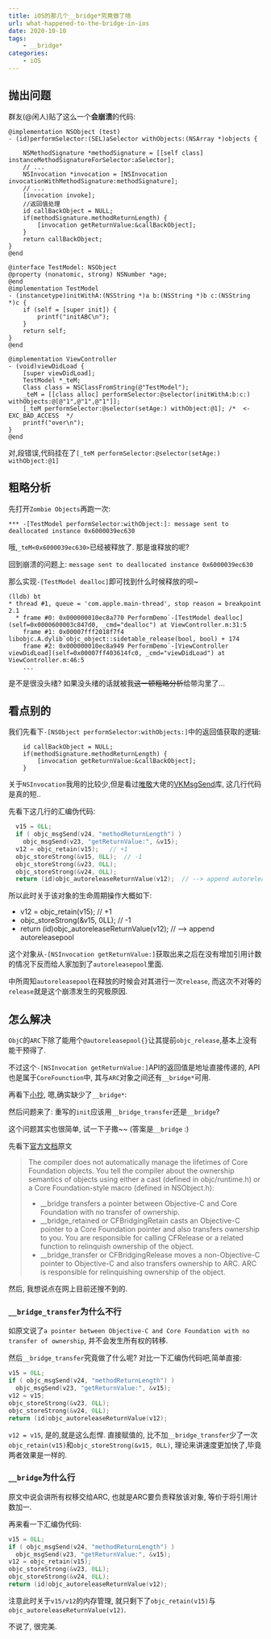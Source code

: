 ```yaml
---
title: iOS的那几个__bridge*究竟做了啥
url: what-happened-to-the-bridge-in-ios
date: 2020-10-10
tags:
    - __bridge*
categories:
    - iOS
---
```


## 抛出问题

群友(@闲人)贴了这么一个**会崩溃**的代码:

```ObjC
@implementation NSObject (test)
- (id)performSelector:(SEL)aSelector withObjects:(NSArray *)objects {

    NSMethodSignature *methodSignature = [[self class] instanceMethodSignatureForSelector:aSelector];
    // ...
    NSInvocation *invocation = [NSInvocation invocationWithMethodSignature:methodSignature];
    // ...
    [invocation invoke];
    //返回值处理
    id callBackObject = NULL;
    if(methodSignature.methodReturnLength) {
        [invocation getReturnValue:&callBackObject];
    }
    return callBackObject;
}
@end

@interface TestModel: NSObject
@property (nonatomic, strong) NSNumber *age;
@end
@implementation TestModel
- (instancetype)initWithA:(NSString *)a b:(NSString *)b c:(NSString *)c {
    if (self = [super init]) {
        printf("initABC\n");
    }
    return self;
}
@end

@implementation ViewController
- (void)viewDidLoad {
    [super viewDidLoad];
    TestModel *_teM;
    Class class = NSClassFromString(@"TestModel");
    _teM = [[class alloc] performSelector:@selector(initWithA:b:c:) withObjects:@[@"1",@"1",@"1"]];
    [_teM performSelector:@selector(setAge:) withObject:@1]; /*  <- EXC_BAD_ACCESS  */
    printf("over\n");
}
@end
```

对,段错误,代码挂在了`[_teM performSelector:@selector(setAge:) withObject:@1]`

<!--more-->

## 粗略分析

先打开`Zombie Objects`再跑一次:

```lldb
*** -[TestModel performSelector:withObject:]: message sent to deallocated instance 0x6000039ec630
```

哦,`_teM<0x6000039ec630>`已经被释放了. 那是谁释放的呢?

回到崩溃的问题上: `message sent to deallocated instance 0x6000039ec630`

那么实现`-[TestModel dealloc]`即可找到什么时候释放的呗~

```lldb
(lldb) bt
* thread #1, queue = 'com.apple.main-thread', stop reason = breakpoint 2.1
  * frame #0: 0x000000010ec8a770 PerformDemo`-[TestModel dealloc](self=0x0000600003c847d0, _cmd="dealloc") at ViewController.m:31:5
    frame #1: 0x00007fff2018f7f4 libobjc.A.dylib`objc_object::sidetable_release(bool, bool) + 174
    frame #2: 0x000000010ec8a949 PerformDemo`-[ViewController viewDidLoad](self=0x00007ff403614fc0, _cmd="viewDidLoad") at ViewController.m:46:5
    ...
```

是不是很没头绪? 如果没头绪的话就被我~~这一顿粗略分析~~给带沟里了...

## 看点别的

我们先看下`-[NSObject performSelector:withObjects:]`中的返回值获取的逻辑:

```ObjC
    id callBackObject = NULL;
    if(methodSignature.methodReturnLength) {
        [invocation getReturnValue:&callBackObject];
    }
```

关于`NSInvocation`我用的比较少,但是看过[唯敬](https://github.com/Awhisper)大佬的[VKMsgSend](https://github.com/Awhisper/VKMsgSend)库, 这几行代码是真的短..

先看下这几行的汇编伪代码:

```c
  v15 = 0LL;
  if ( objc_msgSend(v24, "methodReturnLength") )
    objc_msgSend(v23, "getReturnValue:", &v15);
  v12 = objc_retain(v15);   // +1
  objc_storeStrong(&v15, 0LL);  // -1
  objc_storeStrong(&v23, 0LL);
  objc_storeStrong(&v24, 0LL);
  return (id)objc_autoreleaseReturnValue(v12);  // --> append autoreleasepool
```

所以此时关于该对象的生命周期操作大概如下:

- v12 = objc_retain(v15);   // +1
- objc_storeStrong(&v15, 0LL);  // -1
- return (id)objc_autoreleaseReturnValue(v12);  // --> append autoreleasepool

这个对象从`-[NSInvocation getReturnValue:]`获取出来之后在没有增加引用计数的情况下反而给人家加到了`autoreleasepool`里面.

中所周知`autoreleasepool`在释放的时候会对其进行一次`release`, 而这次不对等的`release`就是这个崩溃发生的究极原因.

## 怎么解决

`ObjC`的`ARC`下除了能用个`@autoreleasepool{}`让其提前`objc_release`,基本上没有能干预得了.

不过这个`-[NSInvocation getReturnValue:]`API的返回值是地址直接传递的, API也是属于`CoreFounction`中, 其与`ARC`对象之间还有`__bridge*`可用.

再看下[小抄](https://github.com/Awhisper/VKMsgSend/blob/master/VKMsgSend/VKMsgSend.m#L214-#L227), 嗯,确实缺少了`__bridge*`:

然后问题来了: 重写的`init`应该用`__bridge_transfer`还是`__bridge`?

这个问题其实也很简单, 试一下子撒~~ (答案是`__bridge` :)

先看下[官方文档](https://developer.apple.com/library/archive/documentation/CoreFoundation/Conceptual/CFDesignConcepts/Articles/tollFreeBridgedTypes.html)原文

> The compiler does not automatically manage the lifetimes of Core Foundation objects. You tell the compiler about the ownership semantics of objects using either a cast (defined in objc/runtime.h) or a Core Foundation-style macro (defined in NSObject.h):
> - __bridge transfers a pointer between Objective-C and Core Foundation with no transfer of ownership.
> - __bridge_retained or CFBridgingRetain casts an Objective-C pointer to a Core Foundation pointer and also transfers ownership to you.
> You are responsible for calling CFRelease or a related function to relinquish ownership of the object.
> - __bridge_transfer or CFBridgingRelease moves a non-Objective-C pointer to Objective-C and also transfers ownership to ARC.
> ARC is responsible for relinquishing ownership of the object.

然后, 我想说点在网上目前还搜不到的.

### `__bridge_transfer`为什么不行

如原文说了`a pointer between Objective-C and Core Foundation with no transfer of ownership`, 并不会发生所有权的转移.

然后`__bridge_transfer`究竟做了什么呢? 对比一下汇编伪代码吧,简单直接:

```c
v15 = 0LL;
if ( objc_msgSend(v24, "methodReturnLength") )
  objc_msgSend(v23, "getReturnValue:", &v15);
v12 = v15;
objc_storeStrong(&v23, 0LL);
objc_storeStrong(&v24, 0LL);
return (id)objc_autoreleaseReturnValue(v12);
```

`v12 = v15`, 是的,就是这么彪悍. 直接赋值的, 比不加`__bridge_transfer`少了一次`objc_retain(v15)`和`objc_storeStrong(&v15, 0LL)`, 理论来讲速度更加快了,毕竟两者效果是一样的.

### `__bridge`为什么行

原文中说会讲所有权移交给ARC, 也就是ARC要负责释放该对象, 等价于将引用计数加一.

再来看一下汇编伪代码:

```c
v15 = 0LL;
if ( objc_msgSend(v24, "methodReturnLength") )
  objc_msgSend(v23, "getReturnValue:", &v15);
v12 = objc_retain(v15);
objc_storeStrong(&v23, 0LL);
objc_storeStrong(&v24, 0LL);
return (id)objc_autoreleaseReturnValue(v12);
```

注意此时关于`v15/v12`的内存管理, 就只剩下了`objc_retain(v15)`与`objc_autoreleaseReturnValue(v12)`.

不说了, 很完美.